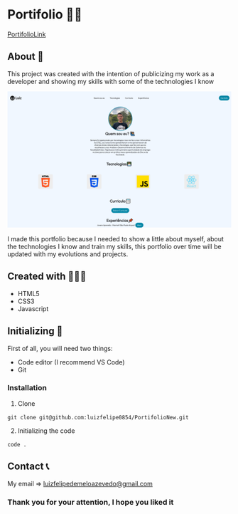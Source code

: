 # **Portifolio** 👦🏽

[PortifolioLink](https://luizazevedo.netlify.app)

## About 📌
This project was created with the intention of publicizing my work as a developer and showing my skills with some of the technologies I know

![PortMainScreen](https://github.com/luizfelipe0854/PortifolioNew/blob/master/assets/icons/pagephoto.jpg)

I made this portfolio because I needed to show a little about myself, about the technologies I know and train my skills, this portfolio over time will be updated with my evolutions and projects.
## Created with 👨🏽‍💻
+ HTML5
+ CSS3
+ Javascript
## Initializing 🔰
First of all, you will need two things:
+ Code editor (I recommend VS Code)
+ Git
### Installation
1. Clone
```
git clone git@github.com:luizfelipe0854/PortifolioNew.git
```
2. Initializing the code
```
code .
```
## Contact 📞
My email => luizfelipedemeloazevedo@gmail.com

### Thank you for your attention, I hope you liked it

